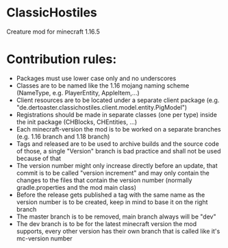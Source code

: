 # ClassicHostiles
Creature mod for minecraft 1.16.5

# Contribution rules:
 - Packages must use lower case only and no underscores
 - Classes are to be named like the 1.16 mojang naming scheme (NameType, e.g. PlayerEntity, AppleItem,...)
 - Client resources are to be located under a separate client package (e.g. "de.dertoaster.classichostiles.client.model.entity.PigModel")
 - Registrations should be made in separate classes (one per type) inside the init package (CHBlocks, CHEntities, ...)
 - Each minecraft-version the mod is to be worked on a separate branches (e.g. 1.16 branch and 1.18 branch)
 - Tags and released are to be used to archive builds and the source code of those, a single "Version" branch is bad practice and shall not be used because of that
 - The version number might only increase directly before an update, that commit is to be called "version increment" and may only contain the changes to the files that contain the version number (normally gradle.properties and the mod main class)
 - Before the release gets published a tag with the same name as the version number is to be created, keep in mind to base it on the right branch
 - The master branch is to be removed, main branch always will be "dev"
 - The dev branch is to be for the latest minecraft version the mod supports, every other version has their own branch that is called like it's mc-version number

